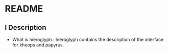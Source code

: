 # README #

## I Description ##

* What is hieroglyph : hieroglyph contains the description of the interface for kheops and papyrus.